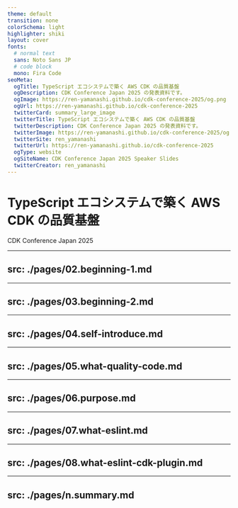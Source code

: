 ```yaml
---
theme: default
transition: none
colorSchema: light
highlighter: shiki
layout: cover
fonts:
  # normal text
  sans: Noto Sans JP
  # code block
  mono: Fira Code
seoMeta:
  ogTitle: TypeScript エコシステムで築く AWS CDK の品質基盤
  ogDescription: CDK Conference Japan 2025 の発表資料です。
  ogImage: https://ren-yamanashi.github.io/cdk-conference-2025/og.png
  ogUrl: https://ren-yamanashi.github.io/cdk-conference-2025
  twitterCard: summary_large_image
  twitterTitle: TypeScript エコシステムで築く AWS CDK の品質基盤
  twitterDescription: CDK Conference Japan 2025 の発表資料です。
  twitterImage: https://ren-yamanashi.github.io/cdk-conference-2025/og.png
  twitterSite: ren_yamanashi
  twitterUrl: https://ren-yamanashi.github.io/cdk-conference-2025
  ogType: website
  ogSiteName: CDK Conference Japan 2025 Speaker Slides
  twitterCreator: ren_yamanashi
---
```


# TypeScript エコシステムで築く AWS CDK の品質基盤

CDK Conference Japan 2025

<!-- 
それでは、TypeScript エコシステムで築く AWS CDK の品質基盤 というタイトルでお話しさせていただきます。  
よろしくお願いします
-->

---
src: ./pages/02.beginning-1.md
---

---
src: ./pages/03.beginning-2.md
---

---
src: ./pages/04.self-introduce.md
---

---
src: ./pages/05.what-quality-code.md
---

---
src: ./pages/06.purpose.md
---

---
src: ./pages/07.what-eslint.md
---

---
src: ./pages/08.what-eslint-cdk-plugin.md
---

---
src: ./pages/n.summary.md
---

